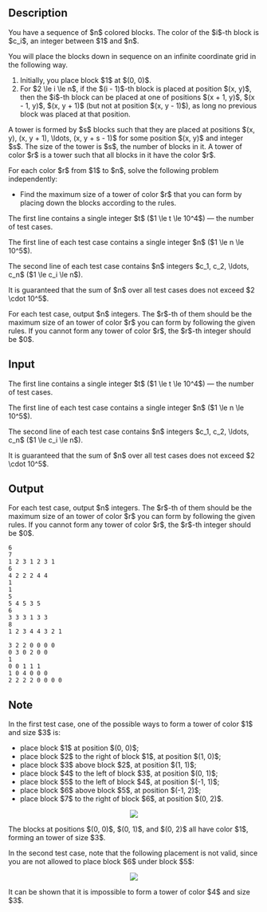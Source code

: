 ## Description

<div><p>You have a sequence of $n$ colored blocks. The color of the $i$-th block is $c_i$, an integer between $1$ and $n$.</p><p>You will place the blocks down in sequence on an infinite coordinate grid in the following way. </p><ol> <li> Initially, you place block $1$ at $(0, 0)$. </li><li> For $2 \le i \le n$, if the $(i - 1)$-th block is placed at position $(x, y)$, then the $i$-th block can be placed at one of positions $(x + 1, y)$, $(x - 1, y)$, $(x, y + 1)$ (<span class="tex-font-style-bf">but not at position $(x, y - 1)$</span>), as long no previous block was placed at that position. </li></ol><p>A <span class="tex-font-style-it">tower</span> is formed by $s$ blocks such that they are placed at positions $(x, y), (x, y + 1), \ldots, (x, y + s - 1)$ for some position $(x, y)$ and integer $s$. The <span class="tex-font-style-it">size</span> of the tower is $s$, the number of blocks in it. A <span class="tex-font-style-it">tower of color $r$</span> is a tower such that all blocks in it have the color $r$.</p><p>For each color $r$ from $1$ to $n$, solve the following problem <span class="tex-font-style-bf">independently</span>: </p><ul> <li> Find the maximum size of a tower of color $r$ that you can form by placing down the blocks according to the rules. </li></ul></div><div class="input-specification"><p>The first line contains a single integer $t$ ($1 \le t \le 10^4$)&nbsp;— the number of test cases. </p><p>The first line of each test case contains a single integer $n$ ($1 \le n \le 10^5$).</p><p>The second line of each test case contains $n$ integers $c_1, c_2, \ldots, c_n$ ($1 \le c_i \le n$).</p><p>It is guaranteed that the sum of $n$ over all test cases does not exceed $2 \cdot 10^5$.</p></div><div class="output-specification"><p>For each test case, output $n$ integers. The $r$-th of them should be the maximum size of an tower of color $r$ you can form by following the given rules. If you cannot form any tower of color $r$, the $r$-th integer should be $0$.</p></div>

## Input

<p>The first line contains a single integer $t$ ($1 \le t \le 10^4$)&nbsp;— the number of test cases. </p><p>The first line of each test case contains a single integer $n$ ($1 \le n \le 10^5$).</p><p>The second line of each test case contains $n$ integers $c_1, c_2, \ldots, c_n$ ($1 \le c_i \le n$).</p><p>It is guaranteed that the sum of $n$ over all test cases does not exceed $2 \cdot 10^5$.</p>

## Output

<p>For each test case, output $n$ integers. The $r$-th of them should be the maximum size of an tower of color $r$ you can form by following the given rules. If you cannot form any tower of color $r$, the $r$-th integer should be $0$.</p>





```input1|2,3,6,7,10,11
6
7
1 2 3 1 2 3 1
6
4 2 2 2 4 4
1
1
5
5 4 5 3 5
6
3 3 3 1 3 3
8
1 2 3 4 4 3 2 1
```




```output1
3 2 2 0 0 0 0 
0 3 0 2 0 0 
1 
0 0 1 1 1 
1 0 4 0 0 0 
2 2 2 2 0 0 0 0
```



## Note

<p>In the first test case, one of the possible ways to form a tower of color $1$ and size $3$ is: </p><ul> <li> place block $1$ at position $(0, 0)$; </li><li> place block $2$ to the right of block $1$, at position $(1, 0)$; </li><li> place block $3$ above block $2$, at position $(1, 1)$; </li><li> place block $4$ to the left of block $3$, at position $(0, 1)$; </li><li> place block $5$ to the left of block $4$, at position $(-1, 1)$; </li><li> place block $6$ above block $5$, at position $(-1, 2)$; </li><li> place block $7$ to the right of block $6$, at position $(0, 2)$. </li></ul><center> <img class="tex-graphics" src="file://5baHcalY.png" style="max-width: 100.0%;max-height: 100.0%;"> </center><p>The blocks at positions $(0, 0)$, $(0, 1)$, and $(0, 2)$ all have color $1$, forming an tower of size $3$.</p><p>In the second test case, note that the following placement is <span class="tex-font-style-bf">not valid</span>, since you are not allowed to place block $6$ under block $5$:</p><center> <img class="tex-graphics" src="file://yhkxxgEN.png" style="max-width: 100.0%;max-height: 100.0%;"> </center><p>It can be shown that it is impossible to form a tower of color $4$ and size $3$.</p>
